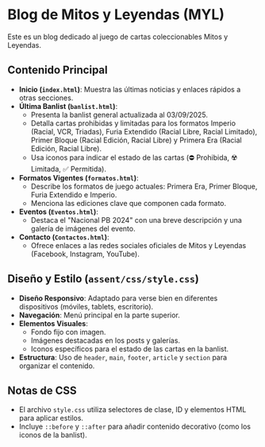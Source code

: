 # Blog de Mitos y Leyendas (MYL)

Este es un blog dedicado al juego de cartas coleccionables Mitos y Leyendas.

## Contenido Principal

*   **Inicio (`index.html`)**: Muestra las últimas noticias y enlaces rápidos a otras secciones.
*   **Última Banlist (`banlist.html`)**:
    *   Presenta la banlist general actualizada al 03/09/2025.
    *   Detalla cartas prohibidas y limitadas para los formatos Imperio (Racial, VCR, Triadas), Furia Extendido (Racial Libre, Racial Limitado), Primer Bloque (Racial Edición, Racial Libre) y Primera Era (Racial Edición, Racial Libre).
    *   Usa iconos para indicar el estado de las cartas (⛔️ Prohibida, ☢️ Limitada, ✅ Permitida).
*   **Formatos Vigentes (`formatos.html`)**:
    *   Describe los formatos de juego actuales: Primera Era, Primer Bloque, Furia Extendido e Imperio.
    *   Menciona las ediciones clave que componen cada formato.
*   **Eventos (`Eventos.html`)**:
    *   Destaca el "Nacional PB 2024" con una breve descripción y una galería de imágenes del evento.
*   **Contacto (`Contactos.html`)**:
    *   Ofrece enlaces a las redes sociales oficiales de Mitos y Leyendas (Facebook, Instagram, YouTube).

## Diseño y Estilo (`assent/css/style.css`)

*   **Diseño Responsivo**: Adaptado para verse bien en diferentes dispositivos (móviles, tablets, escritorio).
*   **Navegación**: Menú principal en la parte superior.
*   **Elementos Visuales**:
    *   Fondo fijo con imagen.
    *   Imágenes destacadas en los posts y galerías.
    *   Iconos específicos para el estado de las cartas en la banlist.
*   **Estructura**: Uso de `header`, `main`, `footer`, `article` y `section` para organizar el contenido.

## Notas de CSS

*   El archivo `style.css` utiliza selectores de clase, ID y elementos HTML para aplicar estilos.
*   Incluye `::before` y `::after` para añadir contenido decorativo (como los iconos de la banlist).
